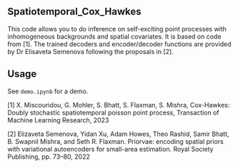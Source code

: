 ## Spatiotemporal_Cox_Hawkes
This code allows you to do inference on self-exciting point processes with inhomogeneous backgrounds and spatial covariates. It is based on code from [1]. The trained decoders and encoder/decoder functions are provided by Dr Elisaveta Semenova following the proposals in [2]. 

## Usage

See ```demo.ipynb``` for a demo.



[1] X. Miscouridou, G. Mohler, S. Bhatt, S. Flaxman, S. Mishra, Cox-Hawkes: Doubly stochastic spatiotemporal poisson point process, Transaction of Machine Learning Research, 2023

[2] Elizaveta Semenova, Yidan Xu, Adam Howes, Theo Rashid, Samir Bhatt, B. Swapnil Mishra, and Seth R.
Flaxman. Priorvae: encoding spatial priors with variational autoencoders for small-area estimation. Royal
Society Publishing, pp. 73–80, 2022 

